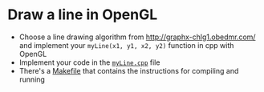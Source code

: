 # Draw a line in OpenGL

- Choose a line drawing algorithm from http://graphx-chlg1.obedmr.com/ and implement your `myLine(x1, y1, x2, y2)` function in cpp with OpenGL
- Implement your code in the [`myLine.cpp`](./myLine.cpp) file
- There's a [Makefile](./Makefile) that contains the instructions for compiling and running